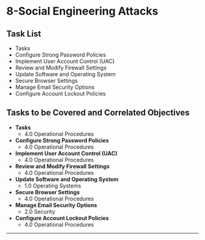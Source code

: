 # 8-Social Engineering Attacks

## Task List
- Tasks
- Configure Strong Password Policies
- Implement User Account Control (UAC)
- Review and Modify Firewall Settings
- Update Software and Operating System
- Secure Browser Settings
- Manage Email Security Options
- Configure Account Lockout Policies

## Tasks to be Covered and Correlated Objectives

- **Tasks**  
  - 4.0 Operational Procedures
- **Configure Strong Password Policies**  
  - 4.0 Operational Procedures
- **Implement User Account Control (UAC)**  
  - 4.0 Operational Procedures
- **Review and Modify Firewall Settings**  
  - 4.0 Operational Procedures
- **Update Software and Operating System**  
  - 1.0 Operating Systems
- **Secure Browser Settings**  
  - 4.0 Operational Procedures
- **Manage Email Security Options**  
  - 2.0 Security
- **Configure Account Lockout Policies**  
  - 4.0 Operational Procedures

---


